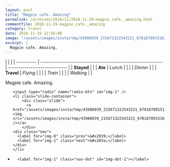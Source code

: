 ```yaml
---
layout: post
title: "Magpie cafe. Amazing"
permalink: /archives/2018/11/2018-11-29-magpie_cafe._amazing.html
commentfile: 2018-11-29-magpie_cafe._amazing
category: travel
date: 2018-11-29 12:56:00
image: "/assets/images/insta/tmp/43986039_215671322543221_6781878915162963968_n_17982290959089230.jpg"
excerpt: |
  Magpie cafe. Amazing.
---
```


|            |                                                              |
| ---------- | ------------------------------------------------------------ | ----------------------------- |
| **Stayed** |  |
| **Ate**    | _Lunch_                                                      |          |
|            | _Dinner_                                                     |          |
| **Travel** | _Flying_                                                     |          |
|            | _Train_                                                      |          |
|            | _Walking_                                                    |          |


Magpie cafe. Amazing.


<ul class="slides">

    <input type="radio" name="radio-btn" id="img-1" />
    <li class="slide-container">
        <div class="slide">
          <a href="/assets/images/insta/tmp/43986039_215671322543221_6781878915162963968_n_17982290959089230.jpg"><img src="/assets/images/insta/tmp/43986039_215671322543221_6781878915162963968_n_17982290959089230.jpg" /></a>
        </div>
    <div class="nav">
      <label for="img-0" class="prev">&#x2039;</label>
      <label for="img-1" class="next">&#x203a;</label>
    </div>
    </li>
			
<li class="nav-dots">

      <label for="img-1" class="nav-dot" id="img-dot-1"></label>

</li>
</ul>        
             

		